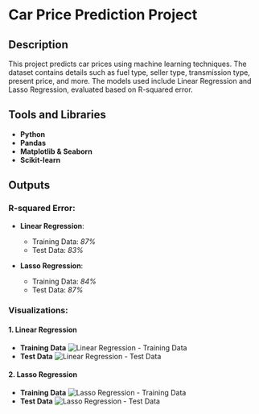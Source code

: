 # Car Price Prediction Project

## Description
This project predicts car prices using machine learning techniques. The dataset contains details such as fuel type, seller type, transmission type, present price, and more. The models used include Linear Regression and Lasso Regression, evaluated based on R-squared error.

## Tools and Libraries
- **Python**
- **Pandas**
- **Matplotlib & Seaborn**
- **Scikit-learn**

## Outputs
### R-squared Error:
- **Linear Regression**:
  - Training Data: *87%*
  - Test Data: *83%*

- **Lasso Regression**:
  - Training Data: *84%*
  - Test Data: *87%*

### Visualizations:
#### 1. Linear Regression
- **Training Data**
  ![Linear Regression - Training Data](path/to/your/image1.png)
- **Test Data**
  ![Linear Regression - Test Data](path/to/your/image2.png)

#### 2. Lasso Regression
- **Training Data**
  ![Lasso Regression - Training Data](path/to/your/image3.png)
- **Test Data**
  ![Lasso Regression - Test Data](path/to/your/image4.png)

